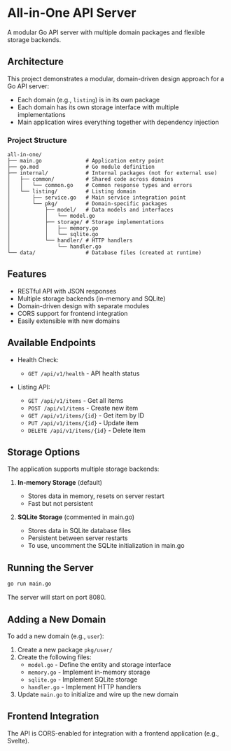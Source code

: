 # All-in-One API Server

A modular Go API server with multiple domain packages and flexible storage backends.

## Architecture

This project demonstrates a modular, domain-driven design approach for a Go API server:

- Each domain (e.g., `listing`) is in its own package
- Each domain has its own storage interface with multiple implementations
- Main application wires everything together with dependency injection

### Project Structure

```
all-in-one/
├── main.go              # Application entry point
├── go.mod               # Go module definition
├── internal/            # Internal packages (not for external use)
│   ├── common/          # Shared code across domains
│   │   └── common.go    # Common response types and errors
│   └── listing/         # Listing domain
│       ├── service.go   # Main service integration point
│       └── pkg/         # Domain-specific packages
│           ├── model/   # Data models and interfaces
│           │   └── model.go
│           ├── storage/ # Storage implementations
│           │   ├── memory.go
│           │   └── sqlite.go
│           └── handler/ # HTTP handlers
│               └── handler.go
└── data/                # Database files (created at runtime)
```

## Features

- RESTful API with JSON responses
- Multiple storage backends (in-memory and SQLite)
- Domain-driven design with separate modules
- CORS support for frontend integration
- Easily extensible with new domains

## Available Endpoints

- Health Check:
  - `GET /api/v1/health` - API health status

- Listing API:
  - `GET /api/v1/items` - Get all items
  - `POST /api/v1/items` - Create new item
  - `GET /api/v1/items/{id}` - Get item by ID
  - `PUT /api/v1/items/{id}` - Update item
  - `DELETE /api/v1/items/{id}` - Delete item

## Storage Options

The application supports multiple storage backends:

1. **In-memory Storage** (default)
   - Stores data in memory, resets on server restart
   - Fast but not persistent

2. **SQLite Storage** (commented in main.go)
   - Stores data in SQLite database files
   - Persistent between server restarts
   - To use, uncomment the SQLite initialization in main.go

## Running the Server

```bash
go run main.go
```

The server will start on port 8080.

## Adding a New Domain

To add a new domain (e.g., `user`):

1. Create a new package `pkg/user/`
2. Create the following files:
   - `model.go` - Define the entity and storage interface
   - `memory.go` - Implement in-memory storage
   - `sqlite.go` - Implement SQLite storage
   - `handler.go` - Implement HTTP handlers
3. Update `main.go` to initialize and wire up the new domain

## Frontend Integration

The API is CORS-enabled for integration with a frontend application (e.g., Svelte).
